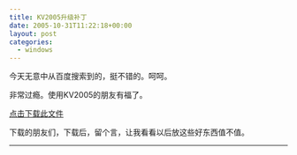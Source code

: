 ```yaml
---
title: KV2005升级补丁
date: 2005-10-31T11:22:18+00:00
layout: post
categories:
  - windows
---
```

今天无意中从百度搜索到的，挺不错的。呵呵。

非常过瘾。使用KV2005的朋友有福了。

[点击下载此文件](attachments/month_0510/92005103019213.rar)

下载的朋友们，下载后，留个言，让我看看以后放这些好东西值不值。

---